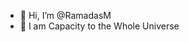 - 👋 Hi, I’m @RamadasM
- 👀 I am Capacity to the Whole Universe

<!---
RamadasM/RamadasM is a ✨ special ✨ repository because its `README.md` (this file) appears on your GitHub profile.
You can click the Preview link to take a look at your changes.
--->

